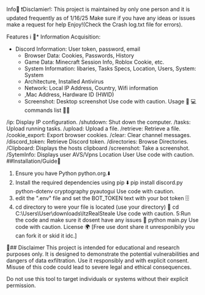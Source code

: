 

Info📂
❗Disclamier!: This project is maintained by only one person and it is updated frequently as of 1/16/25
Make sure if you have any ideas or issues make a request for help Enjoy!(Check the Crash log.txt file for errors).

Features
ℹ️                🔵*   Information Acquisition:

*   Discord Information: User token, password, email
    *   Browser Data: Cookies, Passwords, History
    *   Game Data: Minecraft Session Info, Roblox Cookie, etc.
    *   System Information: libaries, Tasks Specs, Location, Users, System: System 
    *   Architecture, Installed Antivirus
    *   Network: Local IP Address, Country, Wifi information
    *  ,Mac Address, Hardware ID (HWID)
    *   Screenshot: Desktop screenshot
 Use code with caution.
Usage 🔧
💻                commands list 🧑‍💻

/ip: Display IP configuration.
          /shutdown: Shut down the computer.
          /tasks: Upload running tasks.
          /upload: Upload a file.
          /retrieve: Retrieve a file.
          /cookie_export: Export browser cookies.
          /clear: Clear channel messages.
          /discord_token: Retrieve Discord token.
          /directories: Browse Directories.
          /Clipboard:  Displays the hosts clipboard
          /screenshot: Take a screenshot.
          /SytemInfo: Displays user AVS/Vpns Location User
 Use code with caution.
##Installation/Guide📘

1.  Ensure you have Python python.org.⬇️
2.  Install the required dependencies using pip ⬇️
pip install discord.py python-dotenv cryptography pyautogui
 Use code with caution.
3.  edit the ".env" file and set the BOT_TOKEN text with your bot token 🗄
4. cd directory to were your file is located (use your directory) 📂
cd C:\Users\User\downloads\ItzRealSteale
 Use code with caution.
5:Run the code and make sure it dosent have any issues 🤖
python main.py
 Use code with caution.
License 🌍
[Free use dont share it unresponibily you can fork it or skid it idc.]

🔴## Disclaimer
This project is intended for educational and research purposes only. It is designed to demonstrate the potential vulnerabilities and dangers of data exfiltration. Use it responsibly and with explicit consent. Misuse of this code could lead to severe legal and ethical consequences.

Do not use this tool to target individuals or systems without their explicit permission.
